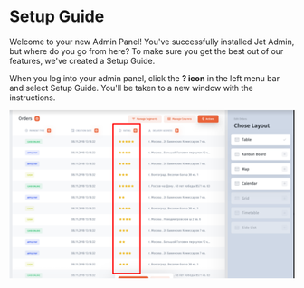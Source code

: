# Setup Guide

Welcome to your new Admin Panel! You've successfully installed Jet Admin, but where do you go from here? To make sure you get the best out of our features, we've created a Setup Guide.

When you log into your admin panel, click the **? icon** in the left menu bar and select Setup Guide. You'll be taken to a new window with the instructions. 

![](../../.gitbook/assets/image%20%2882%29.png)

